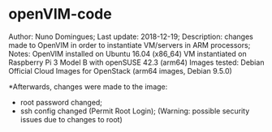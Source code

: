 # openVIM-code

Author: Nuno Domingues;
Last update: 2018-12-19;
Description: changes made to OpenVIM in order to instantiate VM/servers in ARM processors;
Notes:
OpenVIM installed on Ubuntu 16.04 (x86_64)
VM instantiated on Raspberry Pi 3 Model B with openSUSE 42.3 (arm64)
Images tested: Debian Official Cloud Images for OpenStack (arm64 images, Debian 9.5.0)

*Afterwards, changes were made to the image:
- root password changed;
- ssh config changed (Permit Root Login);
(Warning: possible security issues due to changes to root)

